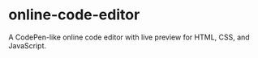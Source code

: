 # online-code-editor
 A CodePen-like online code editor with live preview for HTML, CSS, and JavaScript.
